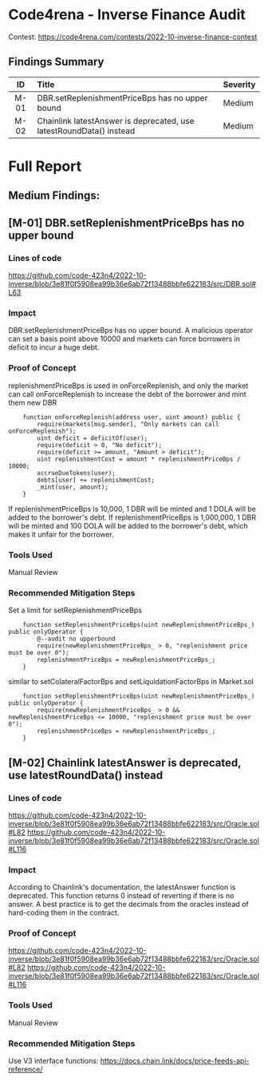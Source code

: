 # Code4rena - Inverse Finance Audit

Contest: https://code4rena.com/contests/2022-10-inverse-finance-contest

## Findings Summary

|  ID  | Title                                                               | Severity |
| :--: | :------------------------------------------------------------------ | :------- |
| M-01 | DBR.setReplenishmentPriceBps has no upper bound                     | Medium   |
| M-02 | Chainlink latestAnswer is deprecated, use latestRoundData() instead | Medium   |

# Full Report

## Medium Findings:

## [M-01] DBR.setReplenishmentPriceBps has no upper bound

### Lines of code

https://github.com/code-423n4/2022-10-inverse/blob/3e81f0f5908ea99b36e6ab72f13488bbfe622183/src/DBR.sol#L63

### Impact

DBR.setReplenishmentPriceBps has no upper bound. A malicious operator can set a basis point above 10000 and markets can force borrowers in deficit to incur a huge debt.

### Proof of Concept

replenishmentPriceBps is used in onForceReplenish, and only the market can call onForceReplenish to increase the debt of the borrower and mint them new DBR

```
    function onForceReplenish(address user, uint amount) public {
        require(markets[msg.sender], "Only markets can call onForceReplenish");
        uint deficit = deficitOf(user);
        require(deficit > 0, "No deficit");
        require(deficit >= amount, "Amount > deficit");
        uint replenishmentCost = amount * replenishmentPriceBps / 10000;
        accrueDueTokens(user);
        debts[user] += replenishmentCost;
        _mint(user, amount);
    }
```

If replenishmentPriceBps is 10,000, 1 DBR will be minted and 1 DOLA will be added to the borrower's debt.
If replenishmentPriceBps is 1,000,000, 1 DBR will be minted and 100 DOLA will be added to the borrower's debt, which makes it unfair for the borrower.

### Tools Used

Manual Review

### Recommended Mitigation Steps

Set a limit for setReplenishmentPriceBps

```
    function setReplenishmentPriceBps(uint newReplenishmentPriceBps_) public onlyOperator {
        @--audit no upperbound
        require(newReplenishmentPriceBps_ > 0, "replenishment price must be over 0");
        replenishmentPriceBps = newReplenishmentPriceBps_;
    }
```

similar to setColateralFactorBps and setLiquidationFactorBps in Market.sol

```
    function setReplenishmentPriceBps(uint newReplenishmentPriceBps_) public onlyOperator {
        require(newReplenishmentPriceBps_ > 0 && newReplenishmentPriceBps <= 10000, "replenishment price must be over 0");
        replenishmentPriceBps = newReplenishmentPriceBps_;
    }
```

## [M-02] Chainlink latestAnswer is deprecated, use latestRoundData() instead

### Lines of code

https://github.com/code-423n4/2022-10-inverse/blob/3e81f0f5908ea99b36e6ab72f13488bbfe622183/src/Oracle.sol#L82
https://github.com/code-423n4/2022-10-inverse/blob/3e81f0f5908ea99b36e6ab72f13488bbfe622183/src/Oracle.sol#L116

### Impact

According to Chainlink's documentation, the latestAnswer function is deprecated. This function returns 0 instead of reverting if there is no answer. A best practice is to get the decimals from the oracles instead of hard-coding them in the contract.

### Proof of Concept

https://github.com/code-423n4/2022-10-inverse/blob/3e81f0f5908ea99b36e6ab72f13488bbfe622183/src/Oracle.sol#L82
https://github.com/code-423n4/2022-10-inverse/blob/3e81f0f5908ea99b36e6ab72f13488bbfe622183/src/Oracle.sol#L116

### Tools Used

Manual Review

### Recommended Mitigation Steps

Use V3 interface functions: https://docs.chain.link/docs/price-feeds-api-reference/
